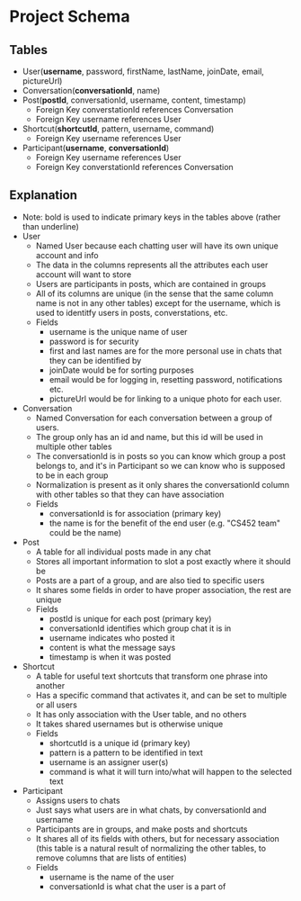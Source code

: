 # Project Schema
## Tables
- User(__username__, password, firstName, lastName, joinDate, email, pictureUrl)
- Conversation(__conversationId__, name)
- Post(__postId__, conversationId, username, content, timestamp)
	- Foreign Key converstationId references Conversation
	- Foreign Key username references User
- Shortcut(__shortcutId__, pattern, username, command)
	- Foreign Key username references User
- Participant(__username__, __conversationId__)
	- Foreign Key username references User
	- Foreign Key converstationId references Conversation
## Explanation
- Note: bold is used to indicate primary keys in the tables above (rather than underline)
- User
	- Named User because each chatting user will have its own unique account and info
	- The data in the columns represents all the attributes each user account will want to store
	- Users are participants in posts, which are contained in groups
	- All of its columns are unique (in the sense that the same column name is not in any other tables) except for the username, which is used to identitfy users in posts, converstations, etc.
	- Fields
		- username is the unique name of user
		- password is for security
		- first and last names are for the more personal use in chats that they can be identified by
		- joinDate would be for sorting purposes
		- email would be for logging in, resetting password, notifications etc.
		- pictureUrl would be for linking to a unique photo for each user.
- Conversation
	- Named Conversation for each conversation between a group of users.
	- The group only has an id and name, but this id will be used in multiple other tables
	- The conversationId is in posts so you can know which group a post belongs to, and it's in Participant so we can know who is supposed to be in each group
	- Normalization is present as it only shares the conversationId column with other tables so that they can have association
	- Fields
		- conversationId is for association (primary key)
		- the name is for the benefit of the end user (e.g. "CS452 team" could be the name)
- Post
	- A table for all individual posts made in any chat
	- Stores all important information to slot a post exactly where it should be
	- Posts are a part of a group, and are also tied to specific users
	- It shares some fields in order to have proper association, the rest are unique
	- Fields
		- postId is unique for each post (primary key)
		- conversationId identifies which group chat it is in
		- username indicates who posted it
		- content is what the message says
		- timestamp is when it was posted
- Shortcut
	- A table for useful text shortcuts that transform one phrase into another
	- Has a specific command that activates it, and can be set to multiple or all users
	- It has only association with the User table, and no others
	- It takes shared usernames but is otherwise unique
	- Fields
		- shortcutId is a unique id (primary key)
		- pattern is a pattern to be identified in text
		- username is an assigner user(s)
		- command is what it will turn into/what will happen to the selected text
- Participant
	- Assigns users to chats
	- Just says what users are in what chats, by conversationId and username
	- Participants are in groups, and make posts and shortcuts
	- It shares all of its fields with others, but for necessary association (this table is a natural result of normalizing the other tables, to remove columns that are lists of entities)
	- Fields
		- username is the name of the user
		- conversationId is what chat the user is a part of
